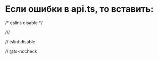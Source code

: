# Если ошибки в api.ts, то вставить:
/* eslint-disable */

/// <reference path="./custom.d.ts" />

// tslint:disable

// @ts-nocheck

